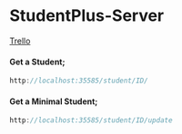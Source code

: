 # StudentPlus-Server
[Trello](https://trello.com/b/xsjEz0eT/studentplus)

#### Get a Student;
```java
http://localhost:35585/student/ID/
```

#### Get a Minimal Student;
```java
http://localhost:35585/student/ID/update
```
